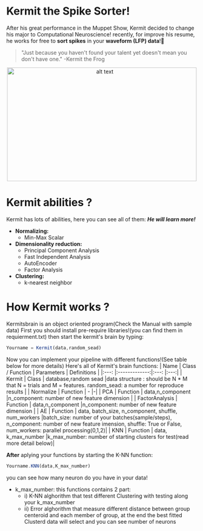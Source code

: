 # Kermit the Spike Sorter!
After his great performance in the Muppet Show, Kermit decided to change his major to Computational Neuroscience!
recently, for improve his resume, he works for free to **sort spikes** in your **waveform (LFP) data**!:green_heart:

> "Just because you haven't found your talent yet doesn't mean you don't have one."
> -Kermit the Frog
<p align="center">
<img src="https://imgs.smoothradio.com/images/224735?width=2001&crop=16_9&signature=HYi0DRkOL9-KYx1njHQ5R1TzQeY=" alt="alt text" width="500" height="300">
</p>

# Kermit abilities ?
Kermit has lots of abilities, here you can see all of them:
***He will learn more!***
* **Normalizing:**
  *  Min-Max Scalar
* **Dimensionality reduction:**
  *  Principal Component Analysis
  *  Fast Independent Analysis
  *  AutoEncoder
  *  Factor Analysis 
* **Clustering:**
  * k-nearest neighbor
# How Kermit works ?
Kermitsbrain is an object oriented program(Check the Manual with sample data)
First you should install pre-require libraries!(you can find them in requierment.txt)
then start the kermit's brain by typing:
```javascript
Yourname = Kermit(data,random_sead)
```
Now you can implement your pipeline with different functions!(See table below for more details)
Here's all of Kermit's brain functions:
|   Name |      Class / Function      |  Parameters  |   Definitions |
|:---: |:-------------:|:---: |:---:|
| Kermit |  Class | database,random sead |data structure : should be N * M that N = trials and M = features. random_sead: a number for reproduce results |
| Normalize |    Function   |   -   |-|
| PCA | Function |    data,n_component    |n_component: number of new feature dimension   |
| FactorAnalysis | Function |    data,n_component    |n_component: number of new feature dimension   |
| AE | Function |    data, batch_size, n_component, shuffle, num_workers     |batch_size: number of your batches(sample/steps), n_component: number of new feature imension, shuffle: True or False, num_workers: parallel processing(0,1,2)|
| KNN | Function |    data, k_max_number     |k_max_number: number of starting clusters for test(read more detail below)|  

**After** aplying your functions by starting the K-NN function:
```javascript
Yourname.KNN(data,K_max_number)
```
you can see how many neuron do you have in your data!
* k_max_number: this functions contains 2 part:  
  * i) K-NN alghorithm that test different Clustering with testing along your k_max_number 
  * ii) Error alghorithm that measure different distance between group centeroid and each member of group, at the end the best fitted Clusterd data will select and you can see number of neurons






